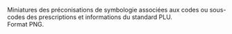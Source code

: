 Miniatures des préconisations de symbologie associées aux codes ou sous-codes des prescriptions et informations du standard PLU.  
Format PNG.
